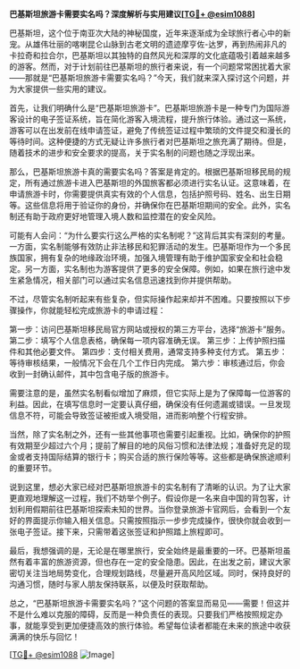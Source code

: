 **巴基斯坦旅游卡需要实名吗？深度解析与实用建议[[TG💪+ @esim1088](https://t.me/s/esim1088)]**

巴基斯坦，这个位于南亚次大陆的神秘国度，近年来逐渐成为全球旅行者心中的新宠。从雄伟壮丽的喀喇昆仑山脉到古老文明的遗迹摩亨佐-达罗，再到热闹非凡的卡拉奇和拉合尔，巴基斯坦以其独特的自然风光和深厚的文化底蕴吸引着越来越多的游客。然而，对于计划前往巴基斯坦的旅行者来说，有一个问题常常困扰着大家——那就是“巴基斯坦旅游卡需要实名吗？”今天，我们就来深入探讨这个问题，并为大家提供一些实用的建议。

首先，让我们明确什么是“巴基斯坦旅游卡”。巴基斯坦旅游卡是一种专门为国际游客设计的电子签证系统，旨在简化游客入境流程，提升旅行体验。通过这一系统，游客可以在出发前在线申请签证，避免了传统签证过程中繁琐的文件提交和漫长的等待时间。这种便捷的方式无疑让许多旅行者对巴基斯坦之旅充满了期待。但是，随着技术的进步和安全要求的提高，关于实名制的问题也随之浮现出来。

那么，巴基斯坦旅游卡真的需要实名吗？答案是肯定的。根据巴基斯坦移民局的规定，所有通过旅游卡进入巴基斯坦的外国旅客都必须进行实名认证。这意味着，在申请旅游卡时，你需要提供真实有效的个人信息，包括护照号码、姓名、出生日期等。这些信息将用于验证你的身份，并确保你在巴基斯坦期间的安全。此外，实名制还有助于政府更好地管理入境人数和监控潜在的安全风险。

可能有人会问：“为什么要实行这么严格的实名制呢？”这背后其实有深刻的考量。一方面，实名制能够有效防止非法移民和犯罪活动的发生。巴基斯坦作为一个多民族国家，拥有复杂的地缘政治环境，加强入境管理有助于维护国家安全和社会稳定。另一方面，实名制也为游客提供了更多的安全保障。例如，如果在旅行途中发生紧急情况，相关部门可以通过实名信息迅速找到你并提供帮助。

不过，尽管实名制听起来有些复杂，但实际操作起来却并不困难。只要按照以下步骤操作，你就能轻松完成旅游卡的申请过程：

第一步：访问巴基斯坦移民局官方网站或授权的第三方平台，选择“旅游卡”服务。
第二步：填写个人信息表格，确保每一项内容准确无误。
第三步：上传护照扫描件和其他必要文件。
第四步：支付相关费用，通常支持多种支付方式。
第五步：等待审核结果，一般情况下会在几个工作日内完成。
第六步：审核通过后，你会收到一封确认邮件，其中包含电子版的旅游卡。

需要注意的是，虽然实名制看似增加了麻烦，但它实际上是为了保障每一位游客的利益。因此，在填写信息时一定要认真仔细，确保没有任何遗漏或错误。一旦发现信息不符，可能会导致签证被拒或入境受阻，进而影响整个行程安排。

当然，除了实名制之外，还有一些其他事项也需要引起重视。比如，确保你的护照有效期至少超过六个月；提前了解目的地的风俗习惯和法律法规；准备好充足的现金或者支持国际结算的银行卡；购买合适的旅行保险等等。这些都是确保旅途顺利的重要环节。

说到这里，想必大家已经对巴基斯坦旅游卡的实名制有了清晰的认识。为了让大家更直观地理解这一过程，我们不妨举个例子。假设你是一名来自中国的背包客，计划利用假期前往巴基斯坦探索未知的世界。当你登录旅游卡官网后，会看到一个友好的界面提示你输入相关信息。只需按照指示一步步完成操作，很快你就会收到一张电子签证。接下来，只需带着这张签证和护照踏上旅程即可。

最后，我想强调的是，无论是在哪里旅行，安全始终是最重要的一环。巴基斯坦虽然有着丰富的旅游资源，但也存在一定的安全隐患。因此，在出发之前，建议大家密切关注当地局势变化，合理规划路线，尽量避开高风险区域。同时，保持良好的沟通习惯，随时与家人朋友保持联系，以便及时获取帮助。

总之，“巴基斯坦旅游卡需要实名吗？”这个问题的答案显而易见——需要！但这并不是什么难以克服的障碍，反而是一种负责任的表现。只要我们严格按照规定办事，就能享受到更加便捷高效的旅行体验。希望每位读者都能在未来的旅途中收获满满的快乐与回忆！

[[TG💪+ @esim1088](https://t.me/s/esim1088) ![Image](https://i.postimg.cc/4NQfJmqS/Snipaste-2025-05-13-00-14-12.png)]